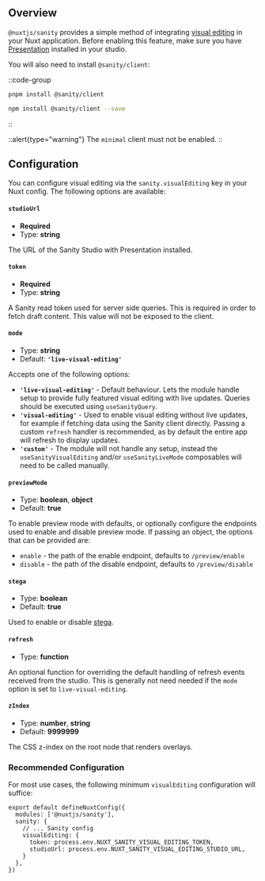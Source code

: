 ## Overview

`@nuxtjs/sanity` provides a simple method of integrating [visual editing](https://www.sanity.io/docs/visual-editing) in your Nuxt application. Before enabling this feature, make sure you have [Presentation](https://www.sanity.io/docs/presentation) installed in your studio.

You will also need to install `@sanity/client`:

::code-group
  ```bash [pnpm]
  pnpm install @sanity/client
  ```
  ```bash [NPM]
  npm install @sanity/client --save
  ```
::

::alert{type="warning"}
The `minimal` client must not be enabled.
::

## Configuration

You can configure visual editing via the `sanity.visualEditing` key in your Nuxt config. The following options are available:

#### `studioUrl`

- **Required**
- Type: **string**

The URL of the Sanity Studio with Presentation installed.

#### `token`

- **Required**
- Type: **string**

A Sanity read token used for server side queries. This is required in order to fetch draft content. This value will not be exposed to the client.

#### `mode`

- Type: **string**
- Default: **`'live-visual-editing'`**

Accepts one of the following options:

- **`'live-visual-editing'`** - Default behaviour. Lets the module handle setup to provide fully featured visual editing with live updates. Queries should be executed using `useSanityQuery`.
- **`'visual-editing'`** - Used to enable visual editing without live updates, for example if fetching data using the Sanity client directly. Passing a custom `refresh` handler is recommended, as by default the entire app will refresh to display updates.
- **`'custom'`** - The module will not handle any setup, instead the `useSanityVisualEditing` and/or `useSanityLiveMode` composables will need to be called manually.

#### `previewMode`

- Type: **boolean**, **object**
- Default: **true**

To enable preview mode with defaults, or optionally configure the endpoints used to enable and disable preview mode. If passing an object, the options that can be provided are:

- `enable` - the path of the enable endpoint, defaults to `/preview/enable`
- `disable` - the path of the disable endpoint, defaults to `/preview/disable`

#### `stega`

- Type: **boolean**
- Default: **true**

Used to enable or disable [stega](https://www.sanity.io/docs/loaders-and-overlays#1dbcc04a7093).


#### `refresh`

- Type: **function**

An optional function for overriding the default handling of refresh events received from the studio. This is generally not need needed if the `mode` option is set to `live-visual-editing`.

#### `zIndex`

- Type: **number**, **string**
- Default: **9999999**

The CSS z-index on the root node that renders overlays.

### Recommended Configuration

For most use cases, the following minimum `visualEditing` configuration will suffice:

```ts{}[nuxt.config.ts]
export default defineNuxtConfig({
  modules: ['@nuxtjs/sanity'],
  sanity: {
    // ... Sanity config
    visualEditing: {
      token: process.env.NUXT_SANITY_VISUAL_EDITING_TOKEN,
      studioUrl: process.env.NUXT_SANITY_VISUAL_EDITING_STUDIO_URL,
    }
  },
})
```
